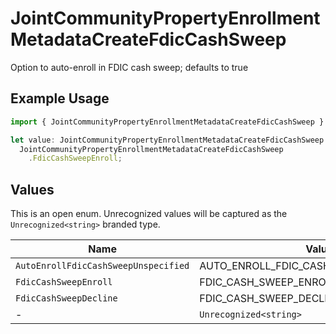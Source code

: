 # JointCommunityPropertyEnrollmentMetadataCreateFdicCashSweep

Option to auto-enroll in FDIC cash sweep; defaults to true

## Example Usage

```typescript
import { JointCommunityPropertyEnrollmentMetadataCreateFdicCashSweep } from "@apexfintechsolutions/ascend-sdk/models/components";

let value: JointCommunityPropertyEnrollmentMetadataCreateFdicCashSweep =
  JointCommunityPropertyEnrollmentMetadataCreateFdicCashSweep
    .FdicCashSweepEnroll;
```

## Values

This is an open enum. Unrecognized values will be captured as the `Unrecognized<string>` branded type.

| Name                                    | Value                                   |
| --------------------------------------- | --------------------------------------- |
| `AutoEnrollFdicCashSweepUnspecified`    | AUTO_ENROLL_FDIC_CASH_SWEEP_UNSPECIFIED |
| `FdicCashSweepEnroll`                   | FDIC_CASH_SWEEP_ENROLL                  |
| `FdicCashSweepDecline`                  | FDIC_CASH_SWEEP_DECLINE                 |
| -                                       | `Unrecognized<string>`                  |
